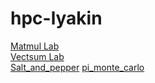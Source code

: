 # hpc-lyakin
[Matmul Lab](https://github.com/macsonproger/hpc-lyakin/blob/main/matmul/matmull.md)  
[Vectsum Lab](https://github.com/macsonproger/hpc-lyakin/blob/main/vectsum/vectsum.md)  
[Salt_and_pepper](https://github.com/macsonproger/hpc-lyakin/blob/main/Salt_and_pepper/readme.md)
[pi_monte_carlo](https://github.com/macsonproger/hpc-lyakin/blob/main/pi_calc/readme.md)
